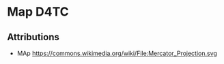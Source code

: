 # Map D4TC




## Attributions



* MAp https://commons.wikimedia.org/wiki/File:Mercator_Projection.svg
